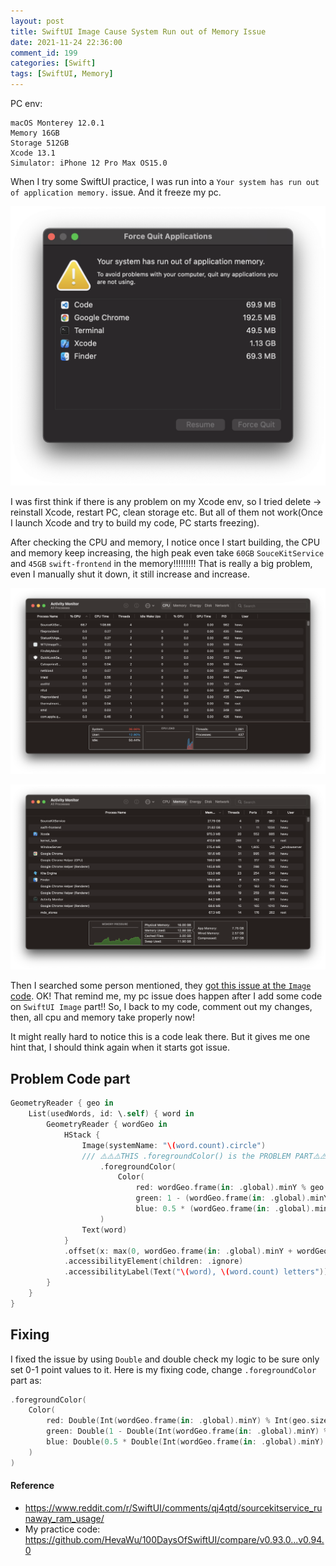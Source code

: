 ```yaml
---
layout: post
title: SwiftUI Image Cause System Run out of Memory Issue
date: 2021-11-24 22:36:00
comment_id: 199
categories: [Swift]
tags: [SwiftUI, Memory]
---
```


PC env:

```
macOS Monterey 12.0.1
Memory 16GB
Storage 512GB
Xcode 13.1
Simulator: iPhone 12 Pro Max OS15.0
```

When I try some SwiftUI practice, I was run into a `Your system has run out of application memory.` issue. And it freeze my pc.

![](/images/2021-11-24-SwiftUI-Image-Cause-System-Run-out-of-Memory-Issue/force_quit.png#simulator)

I was first think if there is any problem on my Xcode env, so I tried delete -> reinstall Xcode, restart PC, clean storage etc. But all of them not work(Once I launch Xcode and try to build my code, PC starts freezing).

After checking the CPU and memory, I notice once I start building, the CPU and memory keep increasing, the high peak even take `60GB` `SouceKitService` and `45GB` `swift-frontend` in the memory!!!!!!!!! That is really a big problem, even I manually shut it down, it still increase and increase.

![](/images/2021-11-24-SwiftUI-Image-Cause-System-Run-out-of-Memory-Issue/cpu.png#simulator)

![](/images/2021-11-24-SwiftUI-Image-Cause-System-Run-out-of-Memory-Issue/memory.png#simulator)

Then I searched some person mentioned, they [got this issue at the `Image` code](https://www.reddit.com/r/SwiftUI/comments/qj4qtd/sourcekitservice_runaway_ram_usage/). OK! That remind me, my pc issue does happen after I add some code on `SwiftUI Image` part!! So, I back to my code, comment out my changes, then, all cpu and memory take properly now!

It might really hard to notice this is a code leak there. But it gives me one hint that, I should think again when it starts got issue.

## Problem Code part

```swift
GeometryReader { geo in
    List(usedWords, id: \.self) { word in
        GeometryReader { wordGeo in
            HStack {
                Image(systemName: "\(word.count).circle")
                /// ⚠️⚠️⚠️THIS .foregroundColor() is the PROBLEM PART⚠️⚠️⚠️
                    .foregroundColor(
                        Color(
                            red: wordGeo.frame(in: .global).minY % geo.size.height,
                            green: 1 - (wordGeo.frame(in: .global).minY % geo.size.height),
                            blue: 0.5 * (wordGeo.frame(in: .global).minY % geo.size.height))
                    )
                Text(word)
            }
            .offset(x: max(0, wordGeo.frame(in: .global).minY + wordGeo.size.width - geo.frame(in: .global).maxY))
            .accessibilityElement(children: .ignore)
            .accessibilityLabel(Text("\(word), \(word.count) letters"))
        }
    }
}
```

## Fixing

I fixed the issue by using `Double` and double check my logic to be sure only set 0-1 point values to it. Here is my fixing code, change `.foregroundColor` part as:

```swift
.foregroundColor(
    Color(
        red: Double(Int(wordGeo.frame(in: .global).minY) % Int(geo.size.height)) / Double(geo.size.height),
        green: Double(1 - Double(Int(wordGeo.frame(in: .global).minY) % Int(geo.size.height)) / Double(geo.size.height)),
        blue: Double(0.5 * Double(Int(wordGeo.frame(in: .global).minY) % Int(geo.size.height)) / Double(geo.size.height))
    )
)
```

#### Reference

- <https://www.reddit.com/r/SwiftUI/comments/qj4qtd/sourcekitservice_runaway_ram_usage/>
- My practice code: <https://github.com/HevaWu/100DaysOfSwiftUI/compare/v0.93.0...v0.94.0>
